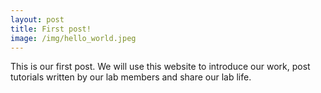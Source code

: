 ```yaml
---
layout: post
title: First post!
image: /img/hello_world.jpeg
---
```


This is our first post. We will use this website to introduce our work, post tutorials written by our lab members and share our lab life.
